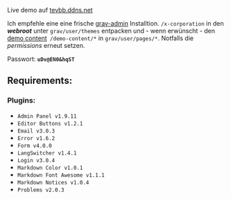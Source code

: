 Live demo auf [tevbb.ddns.net](http://github.com)

Ich empfehle eine eine frische [grav-admin](https://getgrav.org/downloads) Installtion. `/x-corporation` in den _**webroot**_ unter `grav/user/themes` entpacken und - wenn erwünscht - den [demo content](https://shirkhan.ddns.net/index.php/s/ENAAGPRQops6fWw)` /demo-content/*` in `grav/user/pages/*`. Notfalls die _permissions_ erneut setzen.

Passwort: **`uDv@EN0&hqST`**

## Requirements:

### Plugins:

* `Admin Panel v1.9.11`
* `Editor Buttons v1.2.1`
* `Email v3.0.3`
* `Error v1.6.2`
* `Form v4.0.0`
* `LangSwitcher v1.4.1`
* `Login v3.0.4`
* `Markdown Color v1.0.1`
* `Markdown Font Awesome v1.1.1`
* `Markdown Notices v1.0.4`
* `Problems v2.0.3`

